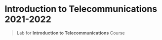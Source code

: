 # Introduction to Telecommunications 2021-2022
> Lab for **Introduction to Telecommunications** Course
